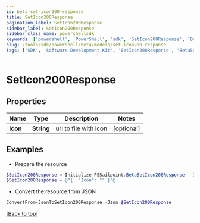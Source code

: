```yaml
---
id: beta-set-icon200-response
title: SetIcon200Response
pagination_label: SetIcon200Response
sidebar_label: SetIcon200Response
sidebar_class_name: powershellsdk
keywords: ['powershell', 'PowerShell', 'sdk', 'SetIcon200Response', 'BetaSetIcon200Response'] 
slug: /tools/sdk/powershell/beta/models/set-icon200-response
tags: ['SDK', 'Software Development Kit', 'SetIcon200Response', 'BetaSetIcon200Response']
---
```



# SetIcon200Response

## Properties

Name | Type | Description | Notes
------------ | ------------- | ------------- | -------------
**Icon** | **String** | url to file with icon | [optional] 

## Examples

- Prepare the resource
```powershell
$SetIcon200Response = Initialize-PSSailpoint.BetaSetIcon200Response  -Icon 
$SetIcon200Response = @"{  "Icon": "" }"@
```

- Convert the resource from JSON
```powershell
ConvertFrom-JsonToSetIcon200Response -Json $SetIcon200Response
```


[[Back to top]](#) 


